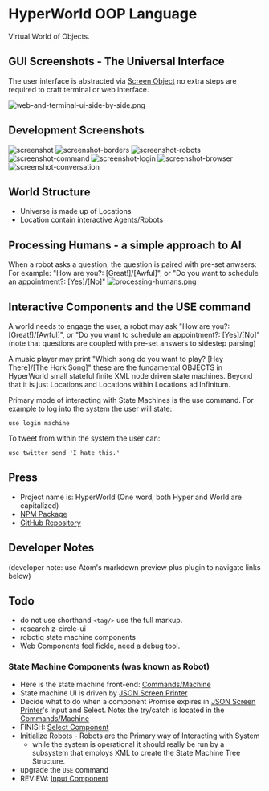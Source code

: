 # HyperWorld OOP Language
Virtual World of Objects.

## GUI Screenshots - The Universal Interface

The user interface is abstracted via [Screen Object](src/organization/node_modules/Screen/index.mjs)
no extra steps are required to craft terminal or web interface.

![web-and-terminal-ui-side-by-side.png](web-and-terminal-ui-side-by-side.png)

## Development Screenshots
![screenshot](screenshot.png)
![screenshot-borders](screenshot-borders.png)
![screenshot-robots](screenshot-robots.png)
![screenshot-command](screenshot-command.png)
![screenshot-login](screenshot-login.png)
![screenshot-browser](screenshot-browser.png)
![screenshot-conversation](screenshot-conversation.png)

## World Structure
- Universe is made up of Locations
- Location contain interactive Agents/Robots


## Processing Humans - a simple approach to AI

When a robot asks a question, the question is paired with pre-set anwsers:
For example: "How are you?: [Great!]/[Awful]", or "Do you want to schedule an appointment?: [Yes]/[No]"
![processing-humans.png](processing-humans.png)

## Interactive Components and the USE command

A world needs to engage the user, a robot may ask "How are you?: [Great!]/[Awful]", or "Do you want to schedule an appointment?: [Yes]/[No]"
(note that questions are coupled with pre-set answers to sidestep parsing)

A music player may print "Which song do you want to play? [Hey There]/[The Hork Song]" these are the fundamental OBJECTS in HyperWorld small
stateful finite XML node driven state machines. Beyond that it is just Locations and Locations within Locations ad Infinitum.

Primary mode of interacting with State Machines is the use command.
For example to log into the system the user will state:

    use login machine

To tweet from within the system the user can:

    use twitter send 'I hate this.'

## Press
- Project name is: HyperWorld (One word, both Hyper and World are capitalized)
- [NPM Package](https://www.npmjs.com/package/hyperworld)
- [GitHub Repository](https://github.com/fantasyui-com/hyperworld)


## Developer Notes

(developer note: use Atom's markdown preview plus plugin to navigate links below)

## Todo

- do not use shorthand ```<tag/>``` use the full <tag></tag> markup.
- research z-circle-ui
- robotiq state machine components
- Web Components feel fickle, need a debug tool.

### State Machine Components (was known as Robot)

- Here is the state machine front-end: [Commands/Machine](src/organization/node_modules/Commands/node_modules/Machine/index.mjs)
- State machine UI is driven by [JSON Screen Printer](src/organization/node_modules/Screen/Printer/Json.mjs)
- Decide what to do when a component Promise expires in [JSON Screen Printer](src/organization/node_modules/Screen/Printer/Json.mjs)'s Input and Select. Note: the try/catch is located in the [Commands/Machine](src/organization/node_modules/Commands/node_modules/Machine/index.mjs)
- FINISH: [Select Component](public/modules/select-component/index.js)
- Initialize Robots - Robots are the Primary way of Interacting with System
  - while the system is operational it should really be run by a subsystem
    that employs XML to create the State Machine Tree Structure.
- upgrade the ```USE``` command
- REVIEW: [Input Component](public/modules/input-component/index.js)
